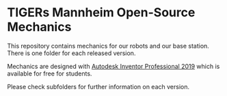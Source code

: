 # TIGERs Mannheim Open-Source Mechanics

This repository contains mechanics for our robots and our base station. There is one folder for each released version.

Mechanics are designed with [Autodesk Inventor Professional 2019](https://www.autodesk.com/education/free-software/inventor-professional) 
which is available for free for students.

Please check subfolders for further information on each version.
